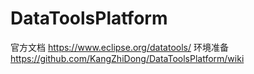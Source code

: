 # DataToolsPlatform
官方文档
https://www.eclipse.org/datatools/
环境准备
https://github.com/KangZhiDong/DataToolsPlatform/wiki
